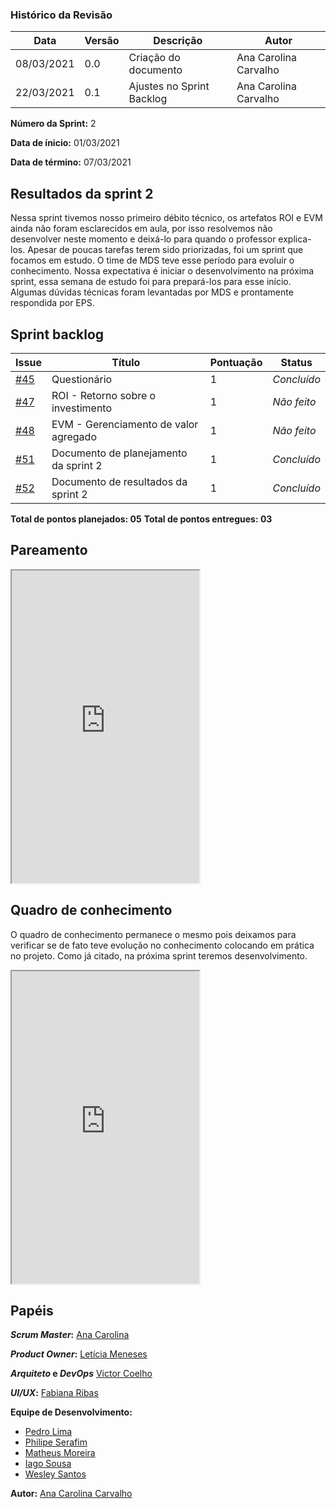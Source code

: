 ### Histórico da Revisão
| Data | Versão | Descrição | Autor |
|---|---|---|---|
| 08/03/2021| 0.0 |Criação do documento | Ana Carolina Carvalho|
| 22/03/2021| 0.1 |Ajustes no Sprint Backlog | Ana Carolina Carvalho |


**Número da Sprint:** 2

**Data de ínicio:** 01/03/2021

**Data de término:** 07/03/2021

## Resultados da sprint 2

Nessa sprint tivemos nosso primeiro débito técnico, os artefatos ROI e EVM ainda não foram esclarecidos em aula, por isso resolvemos não desenvolver neste momento e deixá-lo para quando o professor explica-los. 
Apesar de poucas tarefas terem sido priorizadas, foi um sprint que focamos em estudo. O time de MDS teve esse período para evoluir o conhecimento. 
Nossa expectativa é iniciar o desenvolvimento na próxima sprint, essa semana de estudo foi para prepará-los para esse início.
Algumas dúvidas técnicas foram levantadas por MDS e prontamente respondida por EPS.

## Sprint backlog

| Issue | Título | Pontuação | Status |
|---|---|---|---|
|[#45](https://github.com/fga-eps-mds/2020.2-violeta-documentacao/issues/45)| Questionário | 1 | _Concluído_ |
|[#47](https://github.com/fga-eps-mds/2020.2-violeta-documentacao/issues/47)| ROI - Retorno sobre o investimento | 1 | _Não feito_ |
|[#48](https://github.com/fga-eps-mds/2020.2-violeta-documentacao/issues/48)| EVM - Gerenciamento de valor agregado | 1 | _Não feito_ |
|[#51](https://github.com/fga-eps-mds/2020.2-violeta-documentacao/issues/51)| Documento de planejamento da sprint 2 | 1 | _Concluído_ |
|[#52](https://github.com/fga-eps-mds/2020.2-violeta-documentacao/issues/52)| Documento de resultados da sprint 2 | 1 | _Concluído_ |


<b>Total de pontos planejados: 05</b>
<b>Total de pontos entregues: 03</b>

## Pareamento

<iframe weidth="100%" height="500" src="https://docs.google.com/spreadsheets/d/e/2PACX-1vSUvF3lwINiA2gmoZeLfAFfI-sgInnqEVf4oq7nkh3joRHfGQgwIc63ij0wCB5oJzGtZirY3eT-hLjK/pubhtml?gid=200103165&amp;single=true&amp;widget=true&amp;headers=false"></iframe>

## Quadro de conhecimento 

O quadro de conhecimento permanece o mesmo pois deixamos para verificar se de fato teve evolução no conhecimento colocando em prática no projeto. Como já citado, na próxima sprint teremos desenvolvimento.

<iframe weidth="100%" height="500" src="https://docs.google.com/spreadsheets/d/e/2PACX-1vSKpschz_TJPysoXgFRpq3kRT3bp3M_Y1DKFGRfmKh0oU3mXq8YGjwkznJ8cz-LlN4ZiCX0nLGdXBjj/pubhtml?gid=0&amp;single=true&amp;widget=true&amp;headers=false"></iframe>


## Papéis

**_Scrum Master_:** [Ana Carolina](https://github.com/anacarolcs)

**_Product Owner_:** [Letícia Meneses](https://github.com/mbslet)

**_Arquiteto_ e _DevOps_** [Victor Coelho](https://github.com/victorhdcoelho)

**_UI/UX_:** [Fabiana Ribas](https://github.com/FabianaRibas)

**Equipe de Desenvolvimento:**

- [Pedro Lima](https://github.com/pedrolimass)
- [Philipe Serafim](https://github.com/philipeserafim)
- [Matheus Moreira](https://github.com/mateus-lm)
- [Iago Sousa](https://github.com/iasousa)
- [Wesley Santos](https://github.com/wesleysantos00)

**Autor:** [Ana Carolina Carvalho](https://github.com/anacarolcs)

